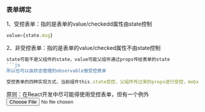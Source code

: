 ### 表单绑定
1、受控表单：指的是表单的value/checkedd属性由state控制
```js
value={state.msg}
```
2、非受控表单：指的是表单的value/checked属性不由state控制
```js
state可能不是父组件的state，value可能父组件通过props传给表单的state
```js
所以也可以由状态管理的observable做受控表单
```
```js
受控表单的四种实现方式，当前组件this.state受控，父组件传过来的props进行受控，mobx数据管理受控，useState纯组件受控
```
原则：在React开发中尽可能得使用受控表单，但有一个例外<input type='file'>

